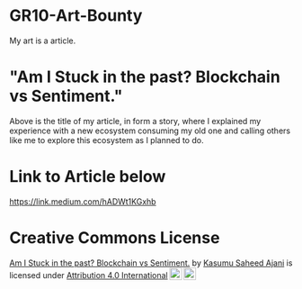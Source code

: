 # GR10-Art-Bounty
My art is a article.

# "Am I Stuck in the past? Blockchain vs Sentiment." 

Above is the title of my article, in form a story, where I explained my experience with a new ecosystem consuming my old one and calling others like me to explore this ecosystem as I planned to do.

# Link to Article below
https://link.medium.com/hADWt1KGxhb


# Creative Commons License
<p xmlns:cc="http://creativecommons.org/ns#" xmlns:dct="http://purl.org/dc/terms/"><a property="dct:title" rel="cc:attributionURL" href="http:// https://link.medium.com/hADWt1KGxhb"> Am I Stuck in the past? Blockchain vs Sentiment.</a> by <a rel="cc:attributionURL dct:creator" property="cc:attributionName" href="http:// https://medium.com/@kasumusaheed">Kasumu Saheed Ajani</a> is licensed under <a href="http://creativecommons.org/licenses/by/4.0/?ref=chooser-v1" target="_blank" rel="license noopener noreferrer" style="display:inline-block;">Attribution 4.0 International<img style="height:22px!important;margin-left:3px;vertical-align:text-bottom;" src="https://mirrors.creativecommons.org/presskit/icons/cc.svg?ref=chooser-v1"><img style="height:22px!important;margin-left:3px;vertical-align:text-bottom;" src="https://mirrors.creativecommons.org/presskit/icons/by.svg?ref=chooser-v1"></a></p>

